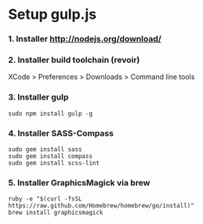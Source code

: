 # Setup gulp.js

### 1. Installer http://nodejs.org/download/

### 2. Installer build toolchain (revoir)
XCode > Preferences > Downloads > Command line tools

### 3. Installer gulp
```
sudo npm install gulp -g
```

### 4. Installer SASS-Compass
```
sudo gem install sass
sudo gem install compass
sudo gem install scss-lint
```

### 5. Installer GraphicsMagick via brew
```
ruby -e "$(curl -fsSL https://raw.github.com/Homebrew/homebrew/go/install)"
brew install graphicsmagick
```
